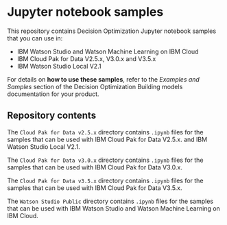 # Jupyter notebook samples
This repository contains Decision Optimization Jupyter notebook samples that you can use in:
- IBM Watson Studio and Watson Machine Learning on IBM Cloud
- IBM Cloud Pak for Data V2.5.x, V3.0.x and V3.5.x
- IBM Watson Studio Local V2.1

For details on **how to use these samples**, refer to the *Examples and Samples* section of the Decision Optimization Building models documentation for your product.



## Repository contents
The `Cloud Pak for Data v2.5.x` directory contains  `.ipynb` files for the samples that can be used with IBM Cloud Pak for Data V2.5.x. and IBM Watson Studio Local V2.1.  

The `Cloud Pak for Data v3.0.x` directory contains `.ipynb` files for the samples that can be used with IBM Cloud Pak for Data V3.0.x.

The `Cloud Pak for Data v3.5.x` directory contains `.ipynb` files for the samples that can be used with IBM Cloud Pak for Data V3.5.x.

The `Watson Studio Public` directory contains `.ipynb` files for the samples that can be used with IBM Watson Studio and Watson Machine Learning on IBM Cloud.
